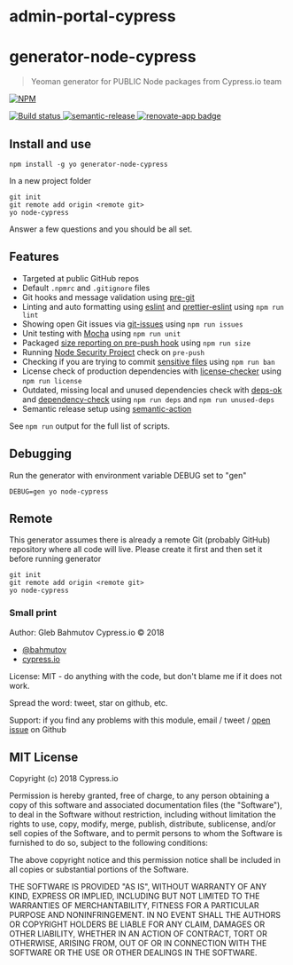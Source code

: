 # admin-portal-cypress

# generator-node-cypress

> Yeoman generator for PUBLIC Node packages from Cypress.io team

[![NPM][generator-node-cypress-icon] ][generator-node-cypress-url]

[![Build status][generator-node-cypress-ci-image] ][generator-node-cypress-ci-url]
[![semantic-release][semantic-image] ][semantic-url]
[![renovate-app badge][renovate-badge]][renovate-app]

## Install and use

    npm install -g yo generator-node-cypress

In a new project folder

    git init
    git remote add origin <remote git>
    yo node-cypress

Answer a few questions and you should be all set.

## Features

- Targeted at public GitHub repos
- Default `.npmrc` and `.gitignore` files
- Git hooks and message validation using [pre-git](https://github.com/bahmutov/pre-git)
- Linting and auto formatting using [eslint](https://eslint.org/) and
  [prettier-eslint](https://github.com/prettier/prettier-eslint-cli) using `npm run lint`
- Showing open Git issues via
  [git-issues](https://github.com/softwarescales/git-issues) using `npm run issues`
- Unit testing with [Mocha](http://mochajs.org/) using `npm run unit`
- Packaged [size reporting on pre-push hook][size] using `npm run size`
- Running [Node Security Project](https://github.com/nodesecurity/nsp) check on `pre-push`
- Checking if you are trying to commit
  [sensitive files](https://github.com/bahmutov/ban-sensitive-files)
  using `npm run ban`
- License check of production dependencies with
  [license-checker](https://www.npmjs.com/package/license-checker) using `npm run license`
- Outdated, missing local and unused dependencies check with
  [deps-ok](https://github.com/bahmutov/deps-ok) and
  [dependency-check](https://www.npmjs.com/package/dependency-check)
  using `npm run deps` and `npm run unused-deps`
- Semantic release setup using [semantic-action](https://github.com/bahmutov/semantic-action)

See `npm run` output for the full list of scripts.

[size]: https://glebbahmutov.com/blog/smaller-published-NPM-modules/

## Debugging

Run the generator with environment variable DEBUG set to "gen"

    DEBUG=gen yo node-cypress

## Remote

This generator assumes there is already a remote Git
(probably GitHub) repository where all code will live. Please create
it first and then set it before running generator

    git init
    git remote add origin <remote git>
    yo node-cypress

### Small print

Author: Gleb Bahmutov Cypress.io &copy; 2018

- [@bahmutov](https://twitter.com/bahmutov)
- [cypress.io](https://www.cypress.io)

License: MIT - do anything with the code, but don't blame me if it does not work.

Spread the word: tweet, star on github, etc.

Support: if you find any problems with this module, email / tweet /
[open issue](https://github.com/cypress-io/generator-node-cypress/issues) on Github

## MIT License

Copyright (c) 2018 Cypress.io

Permission is hereby granted, free of charge, to any person
obtaining a copy of this software and associated documentation
files (the "Software"), to deal in the Software without
restriction, including without limitation the rights to use,
copy, modify, merge, publish, distribute, sublicense, and/or sell
copies of the Software, and to permit persons to whom the
Software is furnished to do so, subject to the following
conditions:

The above copyright notice and this permission notice shall be
included in all copies or substantial portions of the Software.

THE SOFTWARE IS PROVIDED "AS IS", WITHOUT WARRANTY OF ANY KIND,
EXPRESS OR IMPLIED, INCLUDING BUT NOT LIMITED TO THE WARRANTIES
OF MERCHANTABILITY, FITNESS FOR A PARTICULAR PURPOSE AND
NONINFRINGEMENT. IN NO EVENT SHALL THE AUTHORS OR COPYRIGHT
HOLDERS BE LIABLE FOR ANY CLAIM, DAMAGES OR OTHER LIABILITY,
WHETHER IN AN ACTION OF CONTRACT, TORT OR OTHERWISE, ARISING
FROM, OUT OF OR IN CONNECTION WITH THE SOFTWARE OR THE USE OR
OTHER DEALINGS IN THE SOFTWARE.

[generator-node-cypress-icon]: https://nodei.co/npm/generator-node-cypress.svg?downloads=true
[generator-node-cypress-url]: https://npmjs.org/package/generator-node-cypress
[generator-node-cypress-ci-image]: https://travis-ci.org/cypress-io/generator-node-cypress.svg?branch=master
[generator-node-cypress-ci-url]: https://travis-ci.org/cypress-io/generator-node-cypress
[semantic-image]: https://img.shields.io/badge/%20%20%F0%9F%93%A6%F0%9F%9A%80-semantic--release-e10079.svg
[semantic-url]: https://github.com/semantic-release/semantic-release
[renovate-badge]: https://img.shields.io/badge/renovate-app-blue.svg
[renovate-app]: https://renovateapp.com/